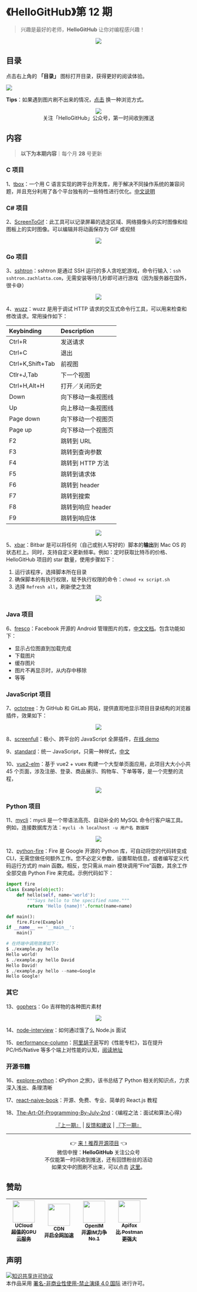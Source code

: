 # 《HelloGitHub》第 12 期
> 兴趣是最好的老师，**HelloGitHub** 让你对编程感兴趣！
<p align="center">
    <img src='https://raw.githubusercontent.com/521xueweihan/img_logo/master/logo/cover.jpg' style="max-width:100%;"></img>
</p>

## 目录

点击右上角的 **「目录」** 图标打开目录，获得更好的阅读体验。

![](https://raw.githubusercontent.com/521xueweihan/img_logo/master/logo/catalog.png)

**Tips**：如果遇到图片刷不出来的情况，[点击](https://hellogithub.com/periodical/volume/12) 换一种浏览方式。

<p align="center">
  <img src="https://raw.githubusercontent.com/521xueweihan/img_logo/master/logo/weixin.png" style="max-width:30%;"></img><br>
关注「HelloGitHub」公众号，第一时间收到推送
</p>

## 内容
> **以下为本期内容**｜每个月 **28** 号更新

### C 项目
1、[tbox](https://hellogithub.com/periodical/statistics/click?target=https://github.com/tboox/tbox)：一个用 C 语言实现的跨平台开发库，用于解决不同操作系统的兼容问题，并且充分利用了各个平台独有的一些特性进行优化。[中文说明](https://github.com/tboox/tbox/blob/master/README_zh.md)



### C# 项目
2、[ScreenToGif](https://hellogithub.com/periodical/statistics/click?target=https://github.com/NickeManarin/ScreenToGif)：此工具可以记录屏幕的选定区域、网络摄像头的实时图像和绘图板上的实时图像。可以编辑并将动画保存为 GIF 或视频



<p align="center"><img src='https://raw.githubusercontent.com/521xueweihan/img/master/hellogithub/12/64713769.png' style="max-width:80%; max-height=80%;"></img></p>

### Go 项目
3、[sshtron](https://hellogithub.com/periodical/statistics/click?target=https://github.com/zachlatta/sshtron)：sshtron 是通过 SSH 运行的多人贪吃蛇游戏，命令行输入：`ssh sshtron.zachlatta.com`，无需安装等待几秒即可进行游戏（因为服务器在国外，很卡😅）



<p align="center"><img src='https://raw.githubusercontent.com/521xueweihan/img/master/hellogithub/12/53235287.gif' style="max-width:80%; max-height=80%;"></img></p>

4、[wuzz](https://hellogithub.com/periodical/statistics/click?target=https://github.com/asciimoo/wuzz)：wuzz 是用于调试 HTTP 请求的交互式命令行工具，可以用来检查和修改请求。常用操作如下：

| Keybinding | Description |
| :--------- | :------ |
| Ctrl+R | 发送请求 |
| Ctrl+C | 退出 |
| Ctrl+K,Shift+Tab | 前视图 |
| Ctlr+J,Tab | 下一个视图 |
| Ctrl+H,Alt+H | 打开／关闭历史 |
| Down | 向下移动一条视图线 |
| Up | 向上移动一条视图线 |
| Page down | 向下移动一个视图页 |
| Page up | 向下移动一个视图页 |
| F2 | 跳转到 URL |
| F3 | 跳转到查询参数 |
| F4 | 跳转到 HTTP 方法 |
| F5 | 跳转到请求体 |
| F6 | 跳转到 header |
| F7 | 跳转到搜索 |
| F8 | 跳转到响应 header |
| F9 | 跳转到响应体 |



<p align="center"><img src='https://raw.githubusercontent.com/521xueweihan/img/master/hellogithub/12/80465011.gif' style="max-width:80%; max-height=80%;"></img></p>

5、[xbar](https://hellogithub.com/periodical/statistics/click?target=https://github.com/matryer/xbar)：Bitbar 是可以将任何（自己或别人写好的）脚本的**输出**到 Mac OS 的状态栏上。同时，支持自定义更新频率。例如：定时获取比特币的价格、HelloGitHub 项目的 star 数量，使用步骤如下：

1. 运行该程序，选择脚本所在目录
2. 确保脚本的有执行权限，赋予执行权限的命令：`chmod +x script.sh`
3. 选择 `Refresh all`，刷新使之生效



<p align="center"><img src='https://raw.githubusercontent.com/521xueweihan/img/master/hellogithub/12/14376285.png' style="max-width:80%; max-height=80%;"></img></p>

### Java 项目
6、[fresco](https://hellogithub.com/periodical/statistics/click?target=https://github.com/facebook/fresco)：Facebook 开源的 Android 管理图片的库，[中文文档](https://www.fresco-cn.org/docs/index.html)。包含功能如下：
- 显示占位图直到加载完成
- 下载图片
- 缓存图片
- 图片不再显示时，从内存中移除
- 等等


### JavaScript 项目
7、[octotree](https://hellogithub.com/periodical/statistics/click?target=https://github.com/ovity/octotree)：为 GitHub 和 GitLab 网站，提供直观地显示项目目录结构的浏览器插件，效果如下：



<p align="center"><img src='https://raw.githubusercontent.com/521xueweihan/img/master/hellogithub/12/19620844.png' style="max-width:80%; max-height=80%;"></img></p>

8、[screenfull](https://hellogithub.com/periodical/statistics/click?target=https://github.com/sindresorhus/screenfull)：极小、跨平台的 JavaScript 全屏插件，[在线 demo](https://sindresorhus.com/screenfull.js/)


9、[standard](https://hellogithub.com/periodical/statistics/click?target=https://github.com/standard/standard)：统一 JavaScript，只需一种样式，[中文](https://github.com/feross/standard/blob/master/docs/README-zhtw.md)


10、[vue2-elm](https://hellogithub.com/periodical/statistics/click?target=https://github.com/bailicangdu/vue2-elm)：基于 vue2 + vuex 构建一个大型单页面应用，此项目大大小小共 45 个页面，涉及注册、登录、商品展示、购物车、下单等等，是一个完整的流程，



<p align="center"><img src='https://raw.githubusercontent.com/521xueweihan/img/master/hellogithub/12/77189043.png' style="max-width:80%; max-height=80%;"></img></p>

### Python 项目
11、[mycli](https://hellogithub.com/periodical/statistics/click?target=https://github.com/dbcli/mycli)：mycli 是一个带语法高亮、自动补全的 MySQL 命令行客户端工具。例如，连接数据库方法：`mycli -h localhost -u 用户名 数据库`



<p align="center"><img src='https://raw.githubusercontent.com/521xueweihan/img/master/hellogithub/12/33457642.gif' style="max-width:80%; max-height=80%;"></img></p>

12、[python-fire](https://hellogithub.com/periodical/statistics/click?target=https://github.com/google/python-fire)：Fire 是 Google 开源的 Python 库，可自动将您的代码转变成 CLI，无需您做任何额外工作。您不必定义参数，设置帮助信息，或者编写定义代码运行方式的 main 函数。相反，您只需从 main 模块调用“Fire”函数，其余工作全部交由 Python Fire 来完成。示例代码如下：
```python
import fire
class Example(object):
    def hello(self, name='world'):
        """Says hello to the specified name."""
        return 'Hello {name}!'.format(name=name)

def main():
    fire.Fire(Example)
if __name__ == '__main__':
    main()

# 在终端中调用效果如下：
$ ./example.py hello
Hello world!
$ ./example.py hello David
Hello David!
$ ./example.py hello --name=Google
Hello Google!
```


### 其它
13、[gophers](https://hellogithub.com/periodical/statistics/click?target=https://github.com/egonelbre/gophers)：Go 吉祥物的各种图片素材


<p align="center"><img src='https://raw.githubusercontent.com/521xueweihan/img/master/hellogithub/12/36784686.png' style="max-width:80%; max-height=80%;"></img></p>

14、[node-interview](https://hellogithub.com/periodical/statistics/click?target=https://github.com/ElemeFE/node-interview)：如何通过饿了么 Node.js 面试


15、[performance-column](https://hellogithub.com/periodical/statistics/click?target=https://github.com/barretlee/performance-column)：[阿里胡子哥](https://github.com/barretlee)写的《性能专栏》，旨在提升 PC/H5/Native 等多个端上对性能的认知，[阅读地址](https://github.com/barretlee/performance-column/issues)


### 开源书籍
16、[explore-python](https://hellogithub.com/periodical/statistics/click?target=https://github.com/ethan-funny/explore-python)：《Python 之旅》，该书总结了 Python 相关的知识点，力求深入浅出、条理清晰


17、[react-naive-book](https://hellogithub.com/periodical/statistics/click?target=https://github.com/huzidaha/react-naive-book)：开源、免费、专业、简单的 React.js 教程


18、[The-Art-Of-Programming-By-July-2nd](https://hellogithub.com/periodical/statistics/click?target=https://github.com/julycoding/The-Art-Of-Programming-By-July-2nd)：《编程之法：面试和算法心得》




<p align="center">
    <a href="https://github.com/521xueweihan/HelloGitHub/blob/master/content/HelloGitHub11.md">『上一期』</a> | <a href='https://github.com/521xueweihan/HelloGitHub/issues/899'>反馈和建议</a> | <a href="https://github.com/521xueweihan/HelloGitHub/blob/master/content/HelloGitHub13.md">『下一期』</a>
</p>

---
<p align="center">
    👉 <a href='https://hellogithub.com/periodical'>来！推荐开源项目</a> 👈<br>
    微信中搜：<strong>HelloGitHub</strong> 关注公众号<br>
    不仅能第一时间收到推送，还有回馈粉丝的活动<br>
    如果文中的图刷不出来，可以点击 <a href='https://hellogithub.com/periodical/volume/12'>这里</a>。
</p>

## 赞助


<table>
  <thead>
    <tr>
      <th align="center" style="width: 80px;">
        <a href="https://www.ucloud.cn/site/active/gpu.html?utm_term=logo&utm_campaign=hellogithub&utm_source=otherdsp&utm_medium=display&ytag=logo_hellogithub_otherdsp_display">
          <img src="https://raw.githubusercontent.com/521xueweihan/img_logo/master/logo/ucloud.png" width="60px"><br>
          <sub>UCloud</sub><br>
          <sub>超值的GPU云服务</sub>
        </a>
      </th>
      <th align="center" style="width: 80px;">
        <a href="https://www.upyun.com/?from=hellogithub">
          <img src="https://raw.githubusercontent.com/521xueweihan/img_logo/master/logo/upyun.png" width="60px"><br>
          <sub>CDN</sub><br>
          <sub>开启全网加速</sub>
        </a>
      </th>
      <th align="center" style="width: 80px;">
        <a href="https://github.com/OpenIMSDK/Open-IM-Server">
          <img src="https://raw.githubusercontent.com/521xueweihan/img_logo/master/logo/im.png" width="60px"><br>
          <sub>OpenIM</sub><br>
          <sub>开源IM力争No.1</sub>
        </a>
      </th>
      <th align="center" style="width: 80px;">
        <a href="https://apifox.cn/a103hello">
          <img src="https://raw.githubusercontent.com/521xueweihan/img_logo/master/logo/apifox.png" width="60px"><br>
          <sub>Apifox</sub><br>
          <sub>比 Postman 更强大</sub>
        </a>
      </th>
    </tr>
  </thead>
</table>


## 声明
<a rel="license" href="https://creativecommons.org/licenses/by-nc-nd/4.0/deed.zh"><img alt="知识共享许可协议" style="border-width: 0" src="https://licensebuttons.net/l/by-nc-nd/4.0/88x31.png"></a><br>本作品采用 <a rel="license" href="https://creativecommons.org/licenses/by-nc-nd/4.0/deed.zh">署名-非商业性使用-禁止演绎 4.0 国际</a> 进行许可。
